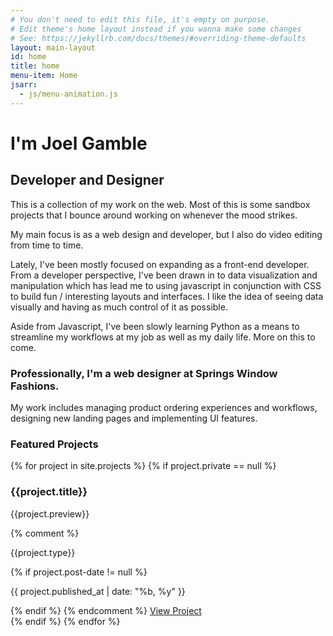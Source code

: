 ```yaml
---
# You don't need to edit this file, it's empty on purpose.
# Edit theme's home layout instead if you wanna make some changes
# See: https://jekyllrb.com/docs/themes/#overriding-theme-defaults
layout: main-layout
id: home
title: home
menu-item: Home
jsarr:
  - js/menu-animation.js
---
```


# I'm Joel Gamble

## Developer and Designer

This is a collection of my work on the web. Most of this is some sandbox projects that I bounce around working on whenever the mood strikes.

My main focus is as a web design and developer, but I also do video editing from time to time.

Lately, I've been mostly focused on expanding as a front-end developer. From a developer perspective, I've been drawn in to data visualization and manipulation which has lead me to using javascript in conjunction with CSS to build fun / interesting layouts and interfaces. I like the idea of seeing data visually and having as much control of it as possible.

Aside from Javascript, I've been slowly learning Python as a means to streamline my workflows at my job as well as my daily life. More on this to come.

### Professionally, I'm a web designer at Springs Window Fashions.

My work includes managing product ordering experiences and workflows, designing new landing pages and implementing UI features.

### Featured Projects

<section class="projects-container">
{% for project in site.projects %}
   {% if project.private == null %}
          <div class="project-card {{project.class}}">
            <div class="project-type">
              <h3 class="project-title">{{project.title}}</h3>
              <p class="project--preview">{{project.preview}}</p>
              {% comment %}
              <p class="project-category">{{project.type}}</p>
              {% if project.post-date != null %}
              <p class="project-year">{{ project.published_at | date: "%b, %y" }}</p>
              {% endif %}
              {% endcomment %}
              <a class="project-link" href="{{ project.url | relative_url }}">View Project</a>
            </div>     
          </div>
      {% endif %}
    {% endfor %}
</section>
